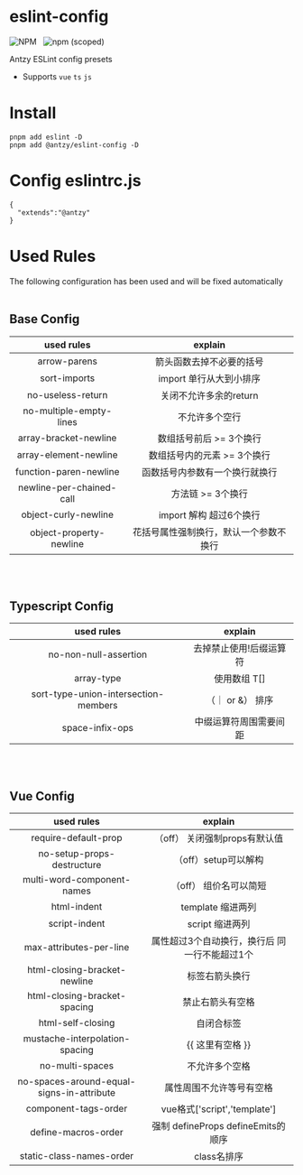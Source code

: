 # eslint-config
![NPM](https://img.shields.io/npm/l/@antzy/eslint-config) &nbsp;
![npm (scoped)](https://img.shields.io/npm/v/@antzy/eslint-config?color=%20) <br/>

Antzy ESLint config presets

-  Supports `vue`  `ts` `js`

# Install
```
pnpm add eslint -D
pnpm add @antzy/eslint-config -D
```

# Config eslintrc.js
```
{
  "extends":"@antzy"
}
```

# Used Rules
The following configuration has been used and will be fixed automatically <br><br>

## Base Config 

|        used rules        |            explain             |
| :----------------------: | :----------------------------: |
|       arrow-parens       |    箭头函数去掉不必要的括号      |
|       sort-imports       |    import 单行从大到小排序      |
|    no-useless-return     |     关闭不允许多余的return      |
| no-multiple-empty-lines  |         不允许多个空行          |
|  array-bracket-newline   |    数组括号前后 >= 3个换行       |
|  array-element-newline   |  数组括号内的元素 >= 3个换行      |
|  function-paren-newline  | 函数括号内参数有一个换行就换行     |
| newline-per-chained-call |       方法链 >= 3个换行         |
|   object-curly-newline   |    import 解构 超过6个换行      |
| object-property-newline  | 花括号属性强制换行，默认一个参数不换行 |


<br/><br/>

## Typescript Config 

|        used rules        |            explain             |
| :----------------------: | :----------------------------: |
|  no-non-null-assertion   |    去掉禁止使用!后缀运算符     |
|       array-type         |            使用数组 T[]      |
| sort-type-union-intersection-members |  （｜ or &） 排序 |
| space-infix-ops          |         中缀运算符周围需要间距 |


<br/><br/>

## Vue Config 

|        used rules        |            explain             |
| :----------------------: | :----------------------------: |
|  require-default-prop   | （off） 关闭强制props有默认值     |
|  no-setup-props-destructure  |   （off）setup可以解构    |
| multi-word-component-names          | （off）  组价名可以简短 |
|        html-indent           |  template 缩进两列 |
|        script-indent           |  script 缩进两列 |
| max-attributes-per-line        |  属性超过3个自动换行，换行后 同一行不能超过1个 |
|  html-closing-bracket-newline  |  标签右箭头换行 |
|  html-closing-bracket-spacing  |  禁止右箭头有空格 |
|  html-self-closing             |  自闭合标签 |
| mustache-interpolation-spacing |  {{ 这里有空格 }} |
|  no-multi-spaces               |  不允许多个空格 |
|no-spaces-around-equal-signs-in-attribute  | 属性周围不允许等号有空格 |
|  component-tags-order          |  vue格式['script','template'] |
|  define-macros-order           |  强制 defineProps defineEmits的顺序 |
|  static-class-names-order      |  class名排序 |









